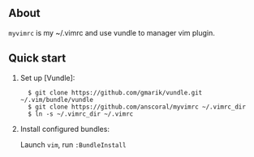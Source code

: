 ## About

`myvimrc` is my ~/.vimrc and use vundle to manager vim plugin.

## Quick start

1. Set up [Vundle]:

    ```
      $ git clone https://github.com/gmarik/vundle.git ~/.vim/bundle/vundle
      $ git clone https://github.com/anscoral/myvimrc ~/.vimrc_dir
      $ ln -s ~/.vimrc_dir ~/.vimrc
    ```
3. Install configured bundles:

   Launch `vim`, run `:BundleInstall`
